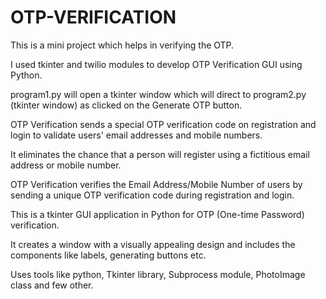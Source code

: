 # OTP-VERIFICATION
This is a mini project which helps in verifying the OTP.

I used tkinter and twilio modules to develop OTP Verification GUI using Python.

program1.py will open a tkinter window which will direct to program2.py (tkinter window) as clicked on the Generate OTP button.

OTP Verification sends a special OTP verification code on registration and login to validate users' email addresses and mobile numbers.

It eliminates the chance that a person will register using a fictitious email address or mobile number.

OTP Verification verifies the Email Address/Mobile Number of users by sending a unique OTP verification code during registration and login.

This is a tkinter GUI application in Python for OTP (One-time Password) verification.

It creates a window with a visually appealing design and
includes the components like labels, generating buttons
etc.

Uses tools like python, Tkinter library, Subprocess module, PhotoImage class and few other.
